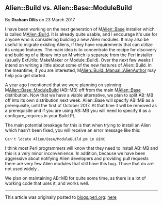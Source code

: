 ## Alien::Build vs. Alien::Base::ModuleBuild

By <b>Graham Ollis</b> on 23 March 2017

I have been working on the next generation of M<Alien::Base> installer which is called
M<Alien::Build>.  It is already quite usable, and I encourage it's use for anyone who is
considering building a new Alien modules.  It may also be useful to migrate existing Aliens,
if they have requirements that can utilize its unique features.  The main idea is to
concentrate the recipe for discovery and building of a library into an M<alienfile> which is
separate from the Perl installer (usually ExtUtils::MakeMaker or Module::Build).  Over the
next few weeks I intend on writing a little about some of the new features of Alien::Build.
In the meantime, if you are interested, M<Alien::Build::Manual::AlienAuthor> may help you get
started.

A year ago I mentioned that we were planning on spinning M<Alien::Base::ModuleBuild> (AB::MB)
off from the main M<Alien::Base> distribution.  Now that we have a viable alternative, we
plan to split AB::MB off into its own distribution next week.  Alien::Base will specify
AB::MB as a prerequisite, until the first of October 2017.  At that time it will be removed
as a prerequisite and if you are using AB::MB you will need to specify it as a
configure_requires in your Build.PL.

The main potential breakage for this is that when trying to install an Alien which hasn't
been fixed, you will receive an error message like this:

`Can't locate Alien/Base/ModuleBuild.pm in @INC`

I think most Perl programmers will know that they need to install AB::MB and this is a very
minor inconvenience.  In addition, because we have been aggressive about notifying Alien
developers and providing pull requests there are very few Alien modules that still have this
bug.  Those that do are not used widely .

We plan on maintaining AB::MB for quite some time, as there is a lot of working code that
uses it, and works well.

---

This article was originally posted to [blogs.perl.org](https://blogs.perl.org):
[here](http://blogs.perl.org/users/graham_ollis/2017/03/alienbuild-vs-alienbasemodulebuild.html)
